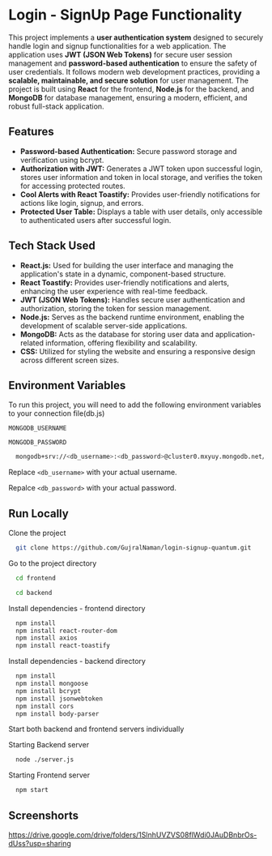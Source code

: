 
# Login - SignUp Page Functionality

This project implements a **user authentication system** designed to securely handle login and signup functionalities for a web application. The application uses **JWT (JSON Web Tokens)** for secure user session management and **password-based authentication** to ensure the safety of user credentials. It follows modern web development practices, providing a **scalable, maintainable, and secure solution** for user management. The project is built using **React** for the frontend, **Node.js** for the backend, and **MongoDB** for database management, ensuring a modern, efficient, and robust full-stack application.


## Features

- **Password-based Authentication:** Secure password storage and verification using bcrypt.
- **Authorization with JWT:** Generates a JWT token upon successful login, stores user information and token in local storage, and verifies the token for accessing protected routes.
- **Cool Alerts with React Toastify:** Provides user-friendly notifications for actions like login, signup, and errors.
- **Protected User Table:** Displays a table with user details, only accessible to authenticated users after successful login.



## Tech Stack Used

- **React.js:** Used for building the user interface and managing the application's state in a dynamic, component-based structure.
- **React Toastify:** Provides user-friendly notifications and alerts, enhancing the user experience with real-time feedback.
- **JWT (JSON Web Tokens):** Handles secure user authentication and authorization, storing the token for session management.
- **Node.js:** Serves as the backend runtime environment, enabling the development of scalable server-side applications.
- **MongoDB:** Acts as the database for storing user data and application-related information, offering flexibility and scalability.
- **CSS:** Utilized for styling the website and ensuring a responsive design across different screen sizes.


## Environment Variables

To run this project, you will need to add the following environment variables to your connection file(db.js)

`MONGODB_USERNAME`

`MONGODB_PASSWORD`

```bash
  mongodb+srv://<db_username>:<db_password>@cluster0.mxyuy.mongodb.net/?retryWrites=true&w=majority&appName=Cluster0

```
Replace `<db_username>` with your actual username.

Repalce `<db_password>` with your actual password.


## Run Locally

Clone the project

```bash
  git clone https://github.com/GujralNaman/login-signup-quantum.git
```

Go to the project directory

```bash
  cd frontend
```

```bash
  cd backend
```

Install dependencies - frontend directory

```bash
  npm install
  npm install react-router-dom
  npm install axios
  npm install react-toastify

```

Install dependencies - backend directory

```bash
  npm install
  npm install mongoose
  npm install bcrypt
  npm install jsonwebtoken
  npm install cors
  npm install body-parser

```

Start both backend and frontend servers individually

Starting Backend server
```bash
  node ./server.js
```

Starting Frontend server
```bash
  npm start
```

## Screenshorts
https://drive.google.com/drive/folders/1SlnhUVZVS08flWdi0JAuDBnbrOs-dUss?usp=sharing

